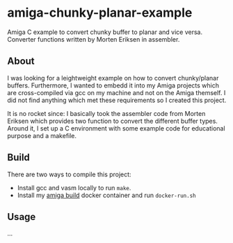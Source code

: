 # amiga-chunky-planar-example
Amiga C example to convert chunky buffer to planar and vice versa.
Converter functions written by Morten Eriksen in assembler.

## About
I was looking for a leightweight example on how to convert
chunky/planar buffers. Furthermore, I wanted to embedd it into
my Amiga projects which are cross-compiled via gcc on 
my machine and not on the Amiga themself. I did not find
anything which met these requirements so I created this project.

It is no rocket since: I basically took the assembler code from
Morten Eriksen which provides two function to convert the different
buffer types. Around it, I set up a C environment with some example
code for educational purpose and a makefile.

## Build
There are two ways to compile this project:

* Install gcc and vasm locally to run `make`.
* Install my [amiga build](https://hub.docker.com/r/phobosys/amiga-gcc-builder) 
docker container and run `docker-run.sh`

## Usage
...
